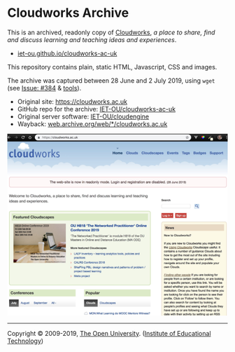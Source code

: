 
# Cloudworks Archive #

This is an archived, readonly copy of [Cloudworks][],
_a place to share, find and discuss learning and teaching ideas and experiences_.

 * [iet-ou.github.io/cloudworks-ac-uk][arch]

This repository contains plain, static HTML, Javascript, CSS and images.

The archive was captured between 28 June and 2 July 2019, using `wget` (see [Issue: #384][] & [tools][]).

 * Original site: https://cloudworks.ac.uk
 * GitHub repo for the archive: [IET-OU/cloudworks-ac-uk][]
 * Original server software: [IET-OU/cloudengine][]
 * Wayback: [web.archive.org/web/*/cloudworks.ac.uk][wayback]

[![Screenshot of Cloudworks home-page][screenshot]][cloudworks]

---
Copyright © 2009-2019, [The Open University][ou]. ([Institute of Educational Technology][iet])

[iet]: https://iet.open.ac.uk/ "Developed by the Institute of Educational Technology"
[ou]: https://www.open.ac.uk/

[arch]: https://iet-ou.github.io/cloudworks-ac-uk/
[cloudworks]: https://cloudworks.ac.uk
[IET-OU/cloudworks-ac-uk]: https://github.com/IET-OU/cloudworks-ac-uk
[IET-OU/cloudengine]: https://github.com/IET-OU/cloudengine
[wayback]: https://web.archive.org/web/*/cloudworks.ac.uk
[Issue: #384]: https://github.com/IET-OU/cloudengine/issues/384
[tools]: https://github.com/IET-OU/cloudengine/tree/master/archive "Bash scripts etc."
[screenshot]: _design/screenshot-1.jpg
